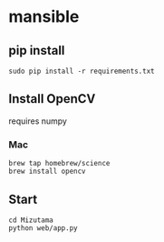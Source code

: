 # mansible

## pip install

```
sudo pip install -r requirements.txt
```
## Install OpenCV

requires numpy

### Mac

```
brew tap homebrew/science
brew install opencv
```
## Start

```
cd Mizutama
python web/app.py
```
